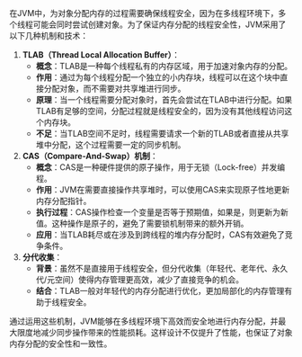 在JVM中，为对象分配内存的过程需要确保线程安全，因为在多线程环境下，多个线程可能会同时尝试创建对象。为了保证内存分配的线程安全性，JVM采用了以下几种机制和技术：

1. **TLAB（Thread Local Allocation Buffer）**：
    - **概念**：TLAB是一种每个线程私有的内存区域，用于加速对象内存的分配。
    - **作用**：通过为每个线程分配一个独立的小内存块，线程可以在这个块中直接分配对象，而不需要对共享堆进行同步。
    - **原理**：当一个线程需要分配对象时，首先会尝试在TLAB中进行分配。如果TLAB有足够的空间，分配过程就是线程安全的，因为没有其他线程访问这个内存块。
    - **不足**：当TLAB空间不足时，线程需要请求一个新的TLAB或者直接从共享堆中分配，这个过程需要一定的同步机制。
2. **CAS（Compare-And-Swap）机制**：
    - **概念**：CAS是一种硬件提供的原子操作，用于无锁（Lock-free）并发编程。
    - **作用**：JVM在需要直接操作共享堆时，可以使用CAS来实现原子性地更新内存分配指针。
    - **执行过程**：CAS操作检查一个变量是否等于预期值，如果是，则更新为新值。这种操作是原子的，避免了需要锁机制带来的额外开销。
    - **应用**：当TLAB耗尽或在涉及到跨线程的堆内存分配时，CAS有效避免了竞争条件。
3. **分代收集**：
    - **背景**：虽然不是直接用于线程安全，但分代收集（年轻代、老年代、永久代/元空间）使得内存管理更高效，减少了直接竞争的机会。
    - **结合**：TLAB一般对年轻代的内存分配进行优化，更加局部化的内存管理有助于线程安全。

通过运用这些机制，JVM能够在多线程环境下高效而安全地进行内存分配，并最大限度地减少同步操作带来的性能损耗。这样设计不仅提升了性能，也保证了对象内存分配的安全性和一致性。

